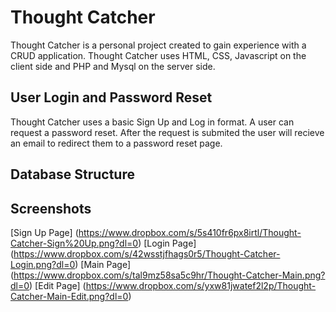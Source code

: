 # Thought Catcher
Thought Catcher is a personal project created to gain experience with a CRUD application. Thought Catcher uses HTML, CSS, Javascript on the client side and PHP and Mysql on the server side.

## User Login and Password Reset
Thought Catcher uses a basic Sign Up and Log in format.
A user can request a password reset. After the request is submited the user will recieve an email to redirect them to a password reset page.

## Database Structure

## Screenshots
[Sign Up Page] (https://www.dropbox.com/s/5s410fr6px8irtl/Thought-Catcher-Sign%20Up.png?dl=0)
[Login Page] (https://www.dropbox.com/s/42wsstjfhags0r5/Thought-Catcher-Login.png?dl=0)
[Main Page] (https://www.dropbox.com/s/tal9mz58sa5c9hr/Thought-Catcher-Main.png?dl=0)
[Edit Page] (https://www.dropbox.com/s/yxw81jwatef2l2p/Thought-Catcher-Main-Edit.png?dl=0)


